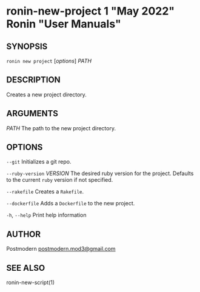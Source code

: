 # ronin-new-project 1 "May 2022" Ronin "User Manuals"

## SYNOPSIS

`ronin new project` [*options*] *PATH*

## DESCRIPTION

Creates a new project directory.

## ARGUMENTS

*PATH*
	The path to the new project directory.

## OPTIONS

`--git`
  Initializes a git repo.

`--ruby-version` *VERSION*
  The desired ruby version for the project. Defaults to the current `ruby`
  version if not specified.

`--rakefile`
  Creates a `Rakefile`.

`--dockerfile`
  Adds a `Dockerfile` to the new project.

`-h`, `--help`
  Print help information

## AUTHOR

Postmodern <postmodern.mod3@gmail.com>

## SEE ALSO

ronin-new-script(1)
